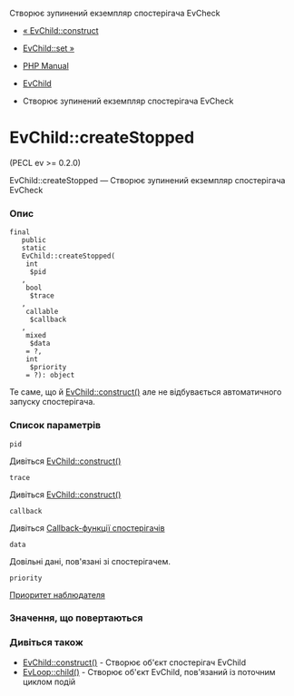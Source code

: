 Створює зупинений екземпляр спостерігача EvCheck

-   [« EvChild::construct](evchild.construct.html)
    
-   [EvChild::set »](evchild.set.html)
    
-   [PHP Manual](index.html)
    
-   [EvChild](class.evchild.html)
    
-   Створює зупинений екземпляр спостерігача EvCheck
    

# EvChild::createStopped

(PECL ev >= 0.2.0)

EvChild::createStopped — Створює зупинений екземпляр спостерігача EvCheck

### Опис

```methodsynopsis
final
   public
   static
   EvChild::createStopped(    
    int
     $pid
   ,    
    bool
     $trace
   ,    
    callable
     $callback
   ,    
    mixed
     $data
    = ?,    
    int
     $priority
    = ?): object
```

Те саме, що й [EvChild::construct()](evchild.construct.html) але не відбувається автоматичного запуску спостерігача.

### Список параметрів

`pid`

Дивіться [EvChild::construct()](evchild.construct.html)

`trace`

Дивіться [EvChild::construct()](evchild.construct.html)

`callback`

Дивіться [Callback-функції спостерігачів](ev.watcher-callbacks.html)

`data`

Довільні дані, пов'язані зі спостерігачем.

`priority`

[Приоритет наблюдателя](class.ev.html#ev.constants.watcher-pri)

### Значення, що повертаються

### Дивіться також

-   [EvChild::construct()](evchild.construct.html) - Створює об'єкт спостерігач EvChild
-   [EvLoop::child()](evloop.child.html) - Створює об'єкт EvChild, пов'язаний із поточним циклом подій